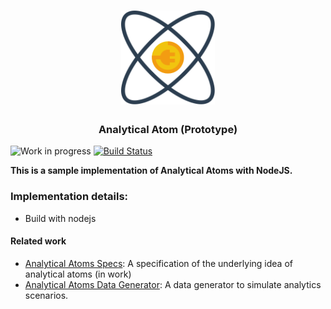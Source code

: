 <h1 align="center">
  <img width="150" src="https://raw.githubusercontent.com/JEreth/A-atom-meta-specs/master/figures/logo.svg?sanitize=true" alt="" />
</h1>

<h3 align="center">Analytical Atom (Prototype)</h3>


<img src="https://img.shields.io/badge/status-Work%20in%20progress-yellow.svg?style=flat-square" alt="Work in progress" /> [![Build Status](https://travis-ci.org/JEreth/A-atom-generator.svg?branch=master)](https://travis-ci.org/JEreth/A-atom-generator)

**This is a sample implementation of Analytical Atoms with NodeJS.**

### Implementation details:

* Build with nodejs


#### Related work
- [Analytical Atoms Specs](https://github.com/JEreth/A-atom-meta-specs): A specification of the underlying idea of analytical atoms (in work)
- [Analytical Atoms Data Generator](https://github.com/JEreth/a-atom-generator): A data generator to simulate analytics scenarios.
